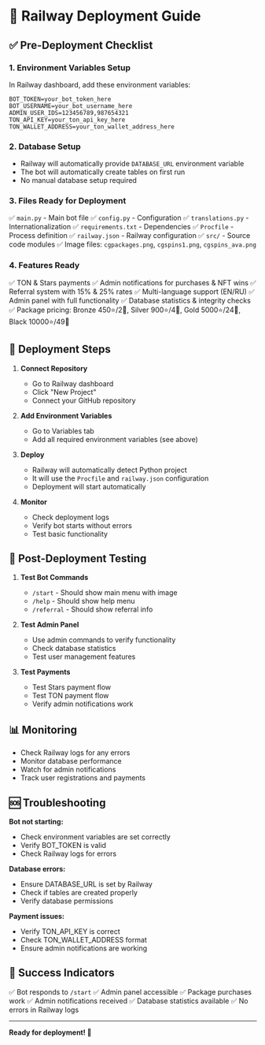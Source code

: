 # 🚀 Railway Deployment Guide

## ✅ Pre-Deployment Checklist

### 1. **Environment Variables Setup**
In Railway dashboard, add these environment variables:

```
BOT_TOKEN=your_bot_token_here
BOT_USERNAME=your_bot_username_here
ADMIN_USER_IDS=123456789,987654321
TON_API_KEY=your_ton_api_key_here
TON_WALLET_ADDRESS=your_ton_wallet_address_here
```

### 2. **Database Setup**
- Railway will automatically provide `DATABASE_URL` environment variable
- The bot will automatically create tables on first run
- No manual database setup required

### 3. **Files Ready for Deployment**
✅ `main.py` - Main bot file
✅ `config.py` - Configuration
✅ `translations.py` - Internationalization
✅ `requirements.txt` - Dependencies
✅ `Procfile` - Process definition
✅ `railway.json` - Railway configuration
✅ `src/` - Source code modules
✅ Image files: `cgpackages.png`, `cgspins1.png`, `cgspins_ava.png`

### 4. **Features Ready**
✅ TON & Stars payments
✅ Admin notifications for purchases & NFT wins
✅ Referral system with 15% & 25% rates
✅ Multi-language support (EN/RU)
✅ Admin panel with full functionality
✅ Database statistics & integrity checks
✅ Package pricing: Bronze 450⭐/2💎, Silver 900⭐/4💎, Gold 5000⭐/24💎, Black 10000⭐/49💎

## 🚀 Deployment Steps

1. **Connect Repository**
   - Go to Railway dashboard
   - Click "New Project"
   - Connect your GitHub repository

2. **Add Environment Variables**
   - Go to Variables tab
   - Add all required environment variables (see above)

3. **Deploy**
   - Railway will automatically detect Python project
   - It will use the `Procfile` and `railway.json` configuration
   - Deployment will start automatically

4. **Monitor**
   - Check deployment logs
   - Verify bot starts without errors
   - Test basic functionality

## 🔧 Post-Deployment Testing

1. **Test Bot Commands**
   - `/start` - Should show main menu with image
   - `/help` - Should show help menu
   - `/referral` - Should show referral info

2. **Test Admin Panel**
   - Use admin commands to verify functionality
   - Check database statistics
   - Test user management features

3. **Test Payments**
   - Test Stars payment flow
   - Test TON payment flow
   - Verify admin notifications work

## 📊 Monitoring

- Check Railway logs for any errors
- Monitor database performance
- Watch for admin notifications
- Track user registrations and payments

## 🆘 Troubleshooting

**Bot not starting:**
- Check environment variables are set correctly
- Verify BOT_TOKEN is valid
- Check Railway logs for errors

**Database errors:**
- Ensure DATABASE_URL is set by Railway
- Check if tables are created properly
- Verify database permissions

**Payment issues:**
- Verify TON_API_KEY is correct
- Check TON_WALLET_ADDRESS format
- Ensure admin notifications are working

## 🎯 Success Indicators

✅ Bot responds to `/start`
✅ Admin panel accessible
✅ Package purchases work
✅ Admin notifications received
✅ Database statistics available
✅ No errors in Railway logs

---

**Ready for deployment! 🚀**
